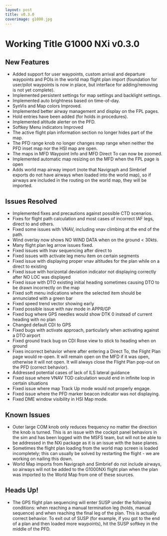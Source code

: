 ```yaml
---
layout: post
title: v0.3.0
coverimage: g1000.jpg
---
```

# Working Title G1000 NXi v0.3.0
## New Features

- Added support for user waypoints, custom arrival and departure waypoints and POIs in the world map flight plan import (foundation for user/pilot waypoints is now in place, but interface for adding/removing is not yet complete).
- Implemented persistent settings for map settings and backlight settings.
- Implemented auto brightness based on time-of-day.
- SynVis and Map colors Improved.
- Implemented better airway management and display on the FPL pages.
- Hold entries have been added (for holds in procedures).
- Implemented altitude alerter on the PFD.
- Softkey Menu indicators Improved
- The active flight plan information section no longer hides part of the map.
- The PFD range knob no longer changes map range when neither the PFD inset map nor the HSI map are open.
- The maps in MFD Waypoint Info and MFD Direct To can now be zoomed.
- Implemented automatic map resizing on the MFD when the FPL page is open
- Adds world map airway import (note that Navigraph and Simbrief exports do not have airways when loaded into the world map), so if airways are included in the routing on the world map, they will be imported.

## Issues Resolved
- Implemented fixes and precautions against possible CTD scenarios.
- Fixes for flight path calculation and most cases of incorrect IAF legs, direct to and others.
- Fixed some issues with VNAV, including vnav climbing at the end of the path.
- Wind overlay now shows NO WIND DATA when on the ground < 30kts.
- Many flight plan leg arrow issues fixed.
- Fixed issues with lnav sequencing after direct to
- Fixed issues with activate leg menu item on certain segments
- Fixed issue with displaying proper vnav altitudes for the plan while on a direct to existing
- Fixed issue with horizontal deviation indicator not displaying correctly after NO LOC was displayed
- Fixed issue with DTO existing initial heading sometimes causing DTO to be drawn incorrectly on the map
- Fixed soft menu indications where the selected item should be annunciated with a green bar
- Fixed speed trend vector showing early
- Fixed possible issue with nav mode in APPR/GP
- Fixed bug where GPS needles would show DTK 0 instead of current heading with no plan
- Changed default CDI to GPS
- Fixed bugs with activate approach, particularly when activating against a DTO airport
- Fixed ground track bug on CDI Rose view to stick to heading when on ground
- Fixes incorrect behavior where after entering a Direct To, the Flight Plan page would re-open. It will remain open on the MFD if it was open, otherwise it will not open. It will always close the Flight Plan pop-out on the PFD (correct behavior).
- Addressed potential cases of lack of ILS lateral guidance
- Fixed issue where VNAV TOD calculation would end in infinite loop in certain situations
- Fixed issue where map Track Up mode would not properly engage.
- Fixed issue where the PFD marker beacon indicator was not displaying.
- Fixed DME window visibility in HSI Map mode.

## Known Issues
- Outer large COM knob only reduces frequency no matter the direction the knob is turned. This is an issue with the cockpit panel behaviors in the sim and has been logged with the MSFS team, but will not be able to be addressed in the NXi package as it is an issue with the base planes.
- Sometimes the flight plan loading from the world map screen is loaded incompletely; this can usually be solved by restarting the flight - we are working on nailing this down.
- World Map imports from Navigraph and Simbrief do not include airways, so airways will not be added to the G1000NXi flight plan when the plan was imported to the World Map from one of these sources.

## Heads Up!
- The GPS flight plan sequencing will enter SUSP under the following conditions: when reaching a manual termination leg (holds, manual sequence) and when reaching the final leg of the plan. This is actually correct behavior. To exit out of SUSP (for example, if you got to the end of a plan and then loaded more waypoints), hit the SUSP softkey in the middle of the PFD.

